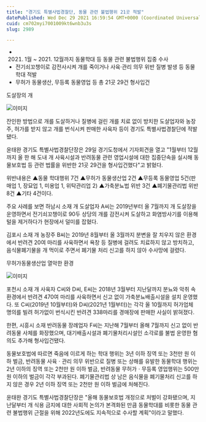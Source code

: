 ```yaml
---
title: "경기도 특별사법경찰단, 동물 관련 불법행위 21곳 적발"
datePublished: Wed Dec 29 2021 16:59:54 GMT+0000 (Coordinated Universal Time)
cuid: cm702myi7001009kt6wnb3u3s
slug: 2989

---
```



- 2021. 1월 ~ 2021. 12월까지 동물학대 등 동물 관련 불법행위 집중 수사
- 전기쇠꼬챙이로 감전사시켜 개를 죽이거나 사육·관리 의무 위반 질병 발생 등 동물 학대 적발
- 무허가 동물생산, 무등록 동물영업 등 총 21곳 29건 형사입건

도살장의 개

![이미지](https://cdn.hashnode.com/res/hashnode/image/upload/v1739253512234/c3854065-6923-4b94-aaed-d2aea4cc2199.jpeg)

잔인한 방법으로 개를 도살하거나 질병에 걸린 개를 치료 없이 방치한 도살업자와 농장주, 허가를 받지 않고 개를 번식시켜 판매한 사육자 등이 경기도 특별사법경찰단에 적발됐다.

윤태완 경기도 특별사법경찰단장은 29일 경기도청에서 기자회견을 열고 "1월부터 12월까지 올 한 해 도내 개 사육시설과 반려동물 관련 영업시설에 대한 집중단속을 실시해 동물보호법 등 관련 법률을 위반한 21곳 29건을 형사입건했다"고 밝혔다.

위반내용은 ▲동물 학대행위 7건 ▲무허가 동물생산업 2건 ▲무등록 동물영업 5건(판매업 1, 장묘업 1, 미용업 1, 위탁관리업 2) ▲가축분뇨법 위반 3건 ▲폐기물관리법 위반 8건 ▲기타 4건이다.

주요 사례를 보면 하남시 소재 개 도살업자 A씨는 2019년부터 올 7월까지 개 도살장을 운영하면서 전기쇠꼬챙이로 90두 상당의 개를 감전시켜 도살하고 화염방사기를 이용해 털을 제거하다가 현장에서 덜미를 잡혔다.

김포시 소재 개 농장주 B씨는 2019년 8월부터 올 3월까지 분변을 잘 치우지 않은 환경에서 반려견 20여 마리를 사육하면서 욕창 등 질병에 걸려도 치료하지 않고 방치하고, 음식물폐기물을 개 먹이로 주면서 폐기물 처리 신고를 하지 않아 수사망에 걸렸다.

무허가동물생산업 열악한 환경

![이미지](https://cdn.hashnode.com/res/hashnode/image/upload/v1739253514977/8b8cc3a2-b824-41fc-95f6-1e6ef9a7c3b2.jpeg)

포천시 소재 개 사육자 C씨와 D씨, E씨는 2018년 3월부터 지난달까지 분뇨와 악취 속 환경에서 반려견 470여 마리를 사육하면서 신고 없이 가축분뇨배출시설을 설치 운영했다. 또 C씨(2019년 10월부터)와 D씨(2021년 1월부터)는 각각 올 10월까지 허가업체 명의를 빌려 허가없이 번식시킨 반려견 338마리를 경매장에 판매한 사실이 밝혀졌다.

한편, 시흥시 소재 반려동물 장례업자 F씨는 지난해 7월부터 올해 7월까지 신고 없이 반려동물 사체를 화장했으며, 대기배출시설과 폐기물처리시설인 소각로를 불법 운영한 혐의도 추가해 형사입건됐다.

동물보호법에 따르면 죽음에 이르게 하는 학대 행위는 3년 이하 징역 또는 3천만 원 이하 벌금, 반려동물 사육ㆍ관리 의무 위반으로 질병 또는 상해를 유발한 동물학대 행위는 2년 이하의 징역 또는 2천만 원 이하 벌금, 반려동물 무허가ㆍ무등록 영업행위는 500만 원 이하의 벌금이 각각 부과된다. 폐기물관리법 상 남은 음식물을 폐기물처리 신고를 하지 않은 경우 2년 이하 징역 또는 2천만 원 이하 벌금에 처해진다.

윤태완 경기도 특별사법경찰단장은 "올해 동물보호법 개정으로 처벌이 강화됐으며, 지난달부터 개 식용 금지에 대한 사회적 논의가 본격화된 만큼 동물학대를 비롯한 동물 관련 불법행위 근절을 위해 2022년도에도 지속적으로 수사할 계획"이라고 말했다.